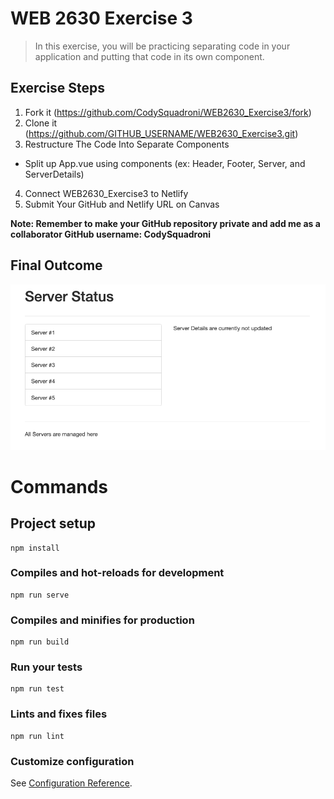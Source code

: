 # WEB 2630 Exercise 3
> In this exercise, you will be practicing separating code in your application and putting that code in its own component.

## Exercise Steps

1. Fork it (<https://github.com/CodySquadroni/WEB2630_Exercise3/fork>)
2. Clone it (<https://github.com/GITHUB_USERNAME/WEB2630_Exercise3.git>)
3. Restructure The Code Into Separate Components
  * Split up App.vue using components (ex: Header, Footer, Server, and ServerDetails)
4. Connect WEB2630_Exercise3 to Netlify
5. Submit Your GitHub and Netlify URL on Canvas

**Note: Remember to make your GitHub repository private and add me as a collaborator GitHub username: CodySquadroni**

## Final Outcome

![](Exercise3_Finished.png)

# Commands
## Project setup
```
npm install
```

### Compiles and hot-reloads for development
```
npm run serve
```

### Compiles and minifies for production
```
npm run build
```

### Run your tests
```
npm run test
```

### Lints and fixes files
```
npm run lint
```

### Customize configuration
See [Configuration Reference](https://cli.vuejs.org/config/).
